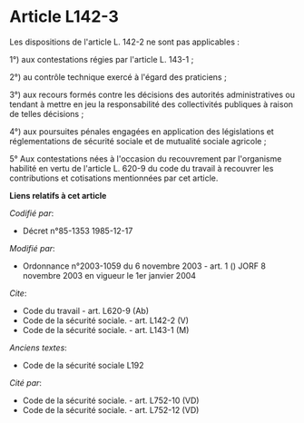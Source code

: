 # Article L142-3

Les dispositions de l'article L. 142-2 ne sont pas applicables :

1°) aux contestations régies par l'article L. 143-1 ; 

2°) au contrôle technique exercé à l'égard des praticiens ; 

3°) aux recours formés contre les décisions des autorités administratives ou tendant à mettre en jeu la responsabilité des
collectivités publiques à raison de telles décisions ; 

4°) aux poursuites pénales engagées en application des législations et réglementations de sécurité sociale et de mutualité
sociale agricole ;

5° Aux contestations nées à l'occasion du recouvrement par l'organisme habilité en vertu de l'article L. 620-9 du code du
travail à recouvrer les contributions et cotisations mentionnées par cet article.

**Liens relatifs à cet article**

_Codifié par_:

  - Décret n°85-1353 1985-12-17

_Modifié par_:

  - Ordonnance n°2003-1059 du 6 novembre 2003 - art. 1 () JORF 8 novembre 2003 en vigueur le 1er janvier 2004

_Cite_:

  - Code du travail - art. L620-9 (Ab)
  - Code de la sécurité sociale. - art. L142-2 (V)
  - Code de la sécurité sociale. - art. L143-1 (M)

_Anciens textes_:

  - Code de la sécurité sociale L192

_Cité par_:

  - Code de la sécurité sociale. - art. L752-10 (VD)
  - Code de la sécurité sociale. - art. L752-12 (VD)
